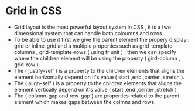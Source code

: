 # **Grid in CSS**
* Grid layout is the most powerful layout system in CSS , it is a two dimensional system that can handle both coloumns and rows.
* To be able to use it first we give the parent element the propery display : grid or inline-grid and a multiple properties such as grid-template-columns ,  grid-template-rows ( using fr unit ) , then we can specify where the children element will be using the property ( gird-column , grid-row ).
* The ( justify-self ) is a property to the children elements that aligns the element horizontally depend on it's value ( start ,end ,center ,stretch ).
* The ( align-self ) is a property to the children elements that aligns the element vertically depend on it's value ( start ,end ,center ,stretch )
* The ( column-gap and row-gap ) are properties related to the parent element which makes gaps between the colmns and rows.